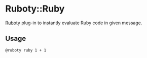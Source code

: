# Ruboty::Ruby
[Ruboty](https://github.com/r7kamura/ruboty) plug-in to instantly evaluate Ruby code in given message.

## Usage
```
@ruboty ruby 1 + 1
```
